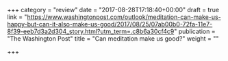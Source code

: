 +++
category = "review"
date = "2017-08-28T17:18:40+00:00"
draft = true
link = "https://www.washingtonpost.com/outlook/meditation-can-make-us-happy-but-can-it-also-make-us-good/2017/08/25/07ab00b0-72fa-11e7-8f39-eeb7d3a2d304_story.html?utm_term=.c8b6a30cf4c9"
publication = "The Washington Post"
title = "Can meditation make us good?"
weight = ""

+++

